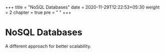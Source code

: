 +++
title = "NoSQL Databases"
date =  2020-11-29T12:22:53+05:30
weight = 2
chapter = true
pre = "<i class='fas fa-database'></i> "
+++

# NoSQL Databases
A different approach for better scalability.
